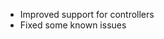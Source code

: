 <!-- **Important: You need to reset your configuration file, a breaking change has been made in this version** -->

- Improved support for controllers
- Fixed some known issues
